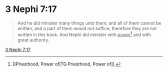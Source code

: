 # 3 Nephi 7:17

> And he did minister many things unto them; and all of them cannot be written, and a part of them would not suffice, therefore they are not written in this book. And Nephi did minister with <u>power</u>[^a] and with great authority.

[3 Nephi 7:17](https://www.churchofjesuschrist.org/study/scriptures/bofm/3-ne/7?lang=eng&id=p17#p17)


[^a]: [[Priesthood, Power of|TG Priesthood, Power of]].  
